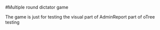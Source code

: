#Multiple round dictator game

The game is just for testing the visual part of AdminReport part of oTree
testing
